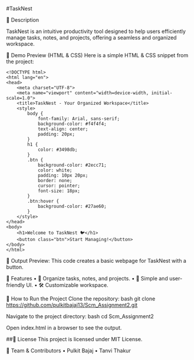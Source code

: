 #TaskNest

📌 Description

TaskNest is an intuitive productivity tool designed to help users efficiently manage tasks, notes, and projects, offering a seamless and organized workspace.

🎨 Demo Preview (HTML & CSS)
Here is a simple HTML & CSS snippet from the project:
```
<!DOCTYPE html>
<html lang="en">
<head>
    <meta charset="UTF-8">
    <meta name="viewport" content="width=device-width, initial-scale=1.0">
    <title>TaskNest - Your Organized Workspace</title>
    <style>
        body {
            font-family: Arial, sans-serif;
            background-color: #f4f4f4;
            text-align: center;
            padding: 20px;
        }
        h1 {
            color: #3498db;
        }
        .btn {
            background-color: #2ecc71;
            color: white;
            padding: 10px 20px;
            border: none;
            cursor: pointer;
            font-size: 18px;
        }
        .btn:hover {
            background-color: #27ae60;
        }
    </style>
</head>
<body>
    <h1>Welcome to TaskNest 🐦</h1>
    <button class="btn">Start Managing!</button>
</body>
</html>
```
📌 Output Preview: This code creates a basic webpage for TaskNest with a button.

🔹 Features
• 📝 Organize tasks, notes, and projects.
• 🚀 Simple and user-friendly UI.
• 🛠 Customizable workspace.

🚀 How to Run the Project
Clone the repository:
bash git clone https://github.com/pulkitbajaj13/Scm_Assignment2.git

Navigate to the project directory:
bash cd Scm_Assignment2

Open index.html in a browser to see the output.

##📜 License This project is licensed under MIT License.

👥 Team & Contributors 
• Pulkit Bajaj 
• Tanvi Thakur

